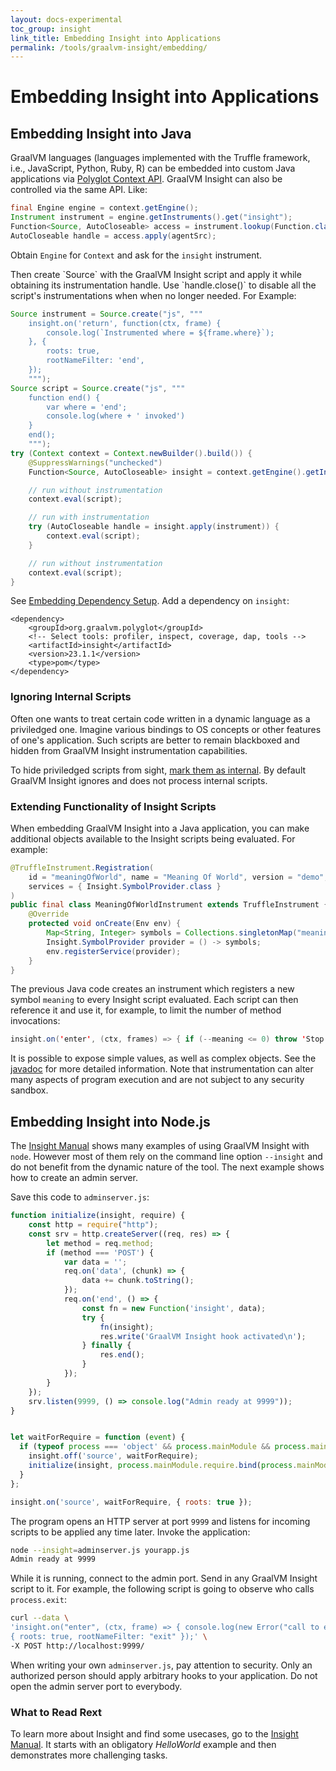 ```yaml
---
layout: docs-experimental
toc_group: insight
link_title: Embedding Insight into Applications
permalink: /tools/graalvm-insight/embedding/
---
```


# Embedding Insight into Applications

## Embedding Insight into Java

GraalVM languages (languages implemented with the Truffle framework, i.e., JavaScript, Python, Ruby, R) can be embedded into custom Java applications via [Polyglot Context API](https://www.graalvm.org/sdk/javadoc/org/graalvm/polyglot/Context.html).
GraalVM Insight can also be controlled via the same API. Like:

```java
final Engine engine = context.getEngine();
Instrument instrument = engine.getInstruments().get("insight");
Function<Source, AutoCloseable> access = instrument.lookup(Function.class);
AutoCloseable handle = access.apply(agentSrc);
```

Obtain `Engine` for `Context` and ask for the `insight` instrument.
<p>
Then create `Source` with the GraalVM Insight script and apply it while obtaining its instrumentation handle.
Use `handle.close()` to disable all the script's instrumentations when when no longer needed.
For Example:

```java
Source instrument = Source.create("js", """
    insight.on('return', function(ctx, frame) {
        console.log(`Instrumented where = ${frame.where}`);
    }, {
        roots: true,
        rootNameFilter: 'end',
    });
    """);
Source script = Source.create("js", """
    function end() {
        var where = 'end';
        console.log(where + ' invoked')
    }
    end();
    """);
try (Context context = Context.newBuilder().build()) {
    @SuppressWarnings("unchecked")
    Function<Source, AutoCloseable> insight = context.getEngine().getInstruments().get("insight").lookup(Function.class);

    // run without instrumentation
    context.eval(script);

    // run with instrumentation
    try (AutoCloseable handle = insight.apply(instrument)) {
        context.eval(script);
    }

    // run without instrumentation
    context.eval(script);
}
```

See [Embedding Dependency Setup](../../reference-manual/embedding/embed-languages.md#dependency-setup). Add a dependency on `insight`:
```
<dependency>
    <groupId>org.graalvm.polyglot</groupId>
    <!-- Select tools: profiler, inspect, coverage, dap, tools -->
    <artifactId>insight</artifactId>
    <version>23.1.1</version>
    <type>pom</type>
</dependency>
```

### Ignoring Internal Scripts

Often one wants to treat certain code written in a dynamic language as a priviledged one.
Imagine various bindings to OS concepts or other features of one's application.
Such scripts are better to remain blackboxed and hidden from GraalVM Insight instrumentation capabilities.

To hide priviledged scripts from sight, [mark them as internal](https://www.graalvm.org/sdk/javadoc/org/graalvm/polyglot/Source.Builder.html#internal-boolean-).
By default GraalVM Insight ignores and does not process internal scripts.

### Extending Functionality of Insight Scripts

When embedding GraalVM Insight into a Java application, you can make additional objects available to the Insight scripts being evaluated.
For example:

```java
@TruffleInstrument.Registration(
    id = "meaningOfWorld", name = "Meaning Of World", version = "demo",
    services = { Insight.SymbolProvider.class }
)
public final class MeaningOfWorldInstrument extends TruffleInstrument {
    @Override
    protected void onCreate(Env env) {
        Map<String, Integer> symbols = Collections.singletonMap("meaning", 42);
        Insight.SymbolProvider provider = () -> symbols;
        env.registerService(provider);
    }
}
```

The previous Java code creates an instrument which registers a new symbol `meaning` to every Insight script evaluated.
Each script can then reference it and use it, for example, to limit the number of method invocations:

```java
insight.on('enter', (ctx, frames) => { if (--meaning <= 0) throw 'Stop!' }, { roots : true });
```

It is possible to expose simple values, as well as complex objects.
See the [javadoc](https://www.graalvm.org/tools/javadoc/org/graalvm/tools/insight/Insight.SymbolProvider.html) for more detailed information.
Note that instrumentation can alter many aspects of program execution and are not subject to any security sandbox.

## Embedding Insight into Node.js

The [Insight Manual](Insight-Manual.md) shows many examples of using GraalVM Insight with `node`.
However most of them rely on the command line option `--insight` and do not benefit from the dynamic nature of the tool.
The next example shows how to create an admin server.

Save this code to `adminserver.js`:
```js
function initialize(insight, require) {
    const http = require("http");
    const srv = http.createServer((req, res) => {
        let method = req.method;
        if (method === 'POST') {
            var data = '';
            req.on('data', (chunk) => {
                data += chunk.toString();
            });
            req.on('end', () => {
                const fn = new Function('insight', data);
                try {
                    fn(insight);
                    res.write('GraalVM Insight hook activated\n');
                } finally {
                    res.end();
                }
            });
        }
    });
    srv.listen(9999, () => console.log("Admin ready at 9999"));
}


let waitForRequire = function (event) {
  if (typeof process === 'object' && process.mainModule && process.mainModule.require) {
    insight.off('source', waitForRequire);
    initialize(insight, process.mainModule.require.bind(process.mainModule));
  }
};

insight.on('source', waitForRequire, { roots: true });
```

The program opens an HTTP server at port `9999` and listens for incoming scripts to be applied any time later.
Invoke the application:

```bash
node --insight=adminserver.js yourapp.js
Admin ready at 9999
```

While it is running, connect to the admin port.
Send in any GraalVM Insight script to it.
For example, the following script is going to observe who calls `process.exit`:

```bash
curl --data \
'insight.on("enter", (ctx, frame) => { console.log(new Error("call to exit").stack); }, \
{ roots: true, rootNameFilter: "exit" });' \
-X POST http://localhost:9999/
```

When writing your own `adminserver.js`, pay attention to security.
Only an authorized person should apply arbitrary hooks to your application.
Do not open the admin server port to everybody.

### What to Read Rext

To learn more about Insight and find some usecases, go to the [Insight Manual](Insight-Manual.md).
It starts with an obligatory _HelloWorld_ example and then demonstrates more challenging tasks.
